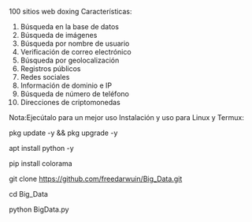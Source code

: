 100 sitios web doxing
Características: 

1. Búsqueda en la base de datos
2. Búsqueda de imágenes
3. Búsqueda por nombre de usuario
4. Verificación de correo electrónico
5. Búsqueda por geolocalización
6. Registros públicos
7. Redes sociales
8. Información de dominio e IP
9. Búsqueda de número de teléfono
10. Direcciones de criptomonedas

Nota:Ejecútalo para un mejor uso
Instalación y uso para Linux y Termux:

pkg update -y && pkg upgrade -y

apt install python -y

pip install colorama

git clone https://github.com/freedarwuin/Big_Data.git

cd Big_Data

python BigData.py
